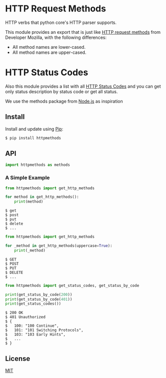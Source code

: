 # HTTP Request Methods

HTTP verbs that python core's HTTP parser supports.

This module provides an export that is just like
[HTTP request methods](https://developer.mozilla.org/en-US/docs/Web/HTTP/Methods) from Developer Mozilla, with the following differences:

  * All method names are lower-cased.
  * All method names are upper-cased.

# HTTP Status Codes

Also this module provides a list with all 
[HTTP Status Codes](https://developer.mozilla.org/en-US/docs/Web/HTTP/Status) and you can get only status description by status code or get all status.

We use the methods package from [Node.js](https://www.npmjs.com/package/methods) as inspiration

## Install
Install and update using [Pip](https://pypi.org/):

```sh
$ pip install httpmethods
```

## API

```python
import httpmethods as methods
```


### A Simple Example
```python
from httpmethods import get_http_methods

for method in get_http_methods():
    print(method)
```
```
$ get
$ post
$ put
$ delete
$ ...
```

```python
from httpmethods import get_http_methods

for _method in get_http_methods(uppercase=True):
    print(_method)
```
```
$ GET
$ POST
$ PUT
$ DELETE
$ ...
```

```python
from httpmethods import get_status_codes, get_status_by_code

print(get_status_by_code(200))
print(get_status_by_code(401))
print(get_status_codes())
```
```
$ 200 OK
$ 401 Unauthorized
$ {
$   100: "100 Continue",
$   101: "101 Switching Protocols",
$   103: "103 Early Hints",
$   ...
$ }
```
## License

[MIT](LICENSE)